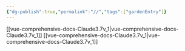 ```yaml
---
{"dg-publish":true,"permalink":"//","tags":["gardenEntry"]}
---
```


[[vue-comprehensive-docs-Claude3.7v_1\|vue-comprehensive-docs-Claude3.7v_1]]
[[vue-comprehensive-docs-Claude3.7v_1\|vue-comprehensive-docs-Claude3.7v_1]]